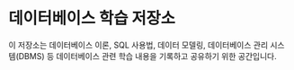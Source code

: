 # 데이터베이스 학습 저장소

이 저장소는 데이터베이스 이론, SQL 사용법, 데이터 모델링, 데이터베이스 관리 시스템(DBMS) 등 데이터베이스 관련 학습 내용을 기록하고 공유하기 위한 공간입니다.
